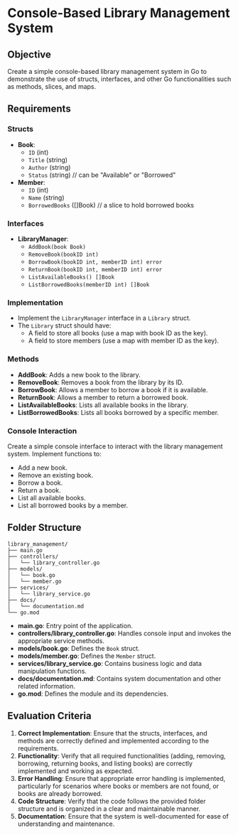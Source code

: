 # Console-Based Library Management System

## Objective
Create a simple console-based library management system in Go to demonstrate the use of structs, interfaces, and other Go functionalities such as methods, slices, and maps.

## Requirements

### Structs
- **Book**:
  - `ID` (int)
  - `Title` (string)
  - `Author` (string)
  - `Status` (string) // can be "Available" or "Borrowed"
- **Member**:
  - `ID` (int)
  - `Name` (string)
  - `BorrowedBooks` ([]Book) // a slice to hold borrowed books

### Interfaces
- **LibraryManager**:
  - `AddBook(book Book)`
  - `RemoveBook(bookID int)`
  - `BorrowBook(bookID int, memberID int) error`
  - `ReturnBook(bookID int, memberID int) error`
  - `ListAvailableBooks() []Book`
  - `ListBorrowedBooks(memberID int) []Book`

### Implementation
- Implement the `LibraryManager` interface in a `Library` struct.
- The `Library` struct should have:
  - A field to store all books (use a map with book ID as the key).
  - A field to store members (use a map with member ID as the key).

### Methods
- **AddBook**: Adds a new book to the library.
- **RemoveBook**: Removes a book from the library by its ID.
- **BorrowBook**: Allows a member to borrow a book if it is available.
- **ReturnBook**: Allows a member to return a borrowed book.
- **ListAvailableBooks**: Lists all available books in the library.
- **ListBorrowedBooks**: Lists all books borrowed by a specific member.

### Console Interaction
Create a simple console interface to interact with the library management system. Implement functions to:
- Add a new book.
- Remove an existing book.
- Borrow a book.
- Return a book.
- List all available books.
- List all borrowed books by a member.

## Folder Structure
```
library_management/
├── main.go
├── controllers/
│   └── library_controller.go
├── models/
│   └── book.go
│   └── member.go
├── services/
│   └── library_service.go
├── docs/
│   └── documentation.md
└── go.mod
```

- **main.go**: Entry point of the application.
- **controllers/library_controller.go**: Handles console input and invokes the appropriate service methods.
- **models/book.go**: Defines the `Book` struct.
- **models/member.go**: Defines the `Member` struct.
- **services/library_service.go**: Contains business logic and data manipulation functions.
- **docs/documentation.md**: Contains system documentation and other related information.
- **go.mod**: Defines the module and its dependencies.

## Evaluation Criteria
1. **Correct Implementation**: Ensure that the structs, interfaces, and methods are correctly defined and implemented according to the requirements.
2. **Functionality**: Verify that all required functionalities (adding, removing, borrowing, returning books, and listing books) are correctly implemented and working as expected.
3. **Error Handling**: Ensure that appropriate error handling is implemented, particularly for scenarios where books or members are not found, or books are already borrowed.
4. **Code Structure**: Verify that the code follows the provided folder structure and is organized in a clear and maintainable manner.
5. **Documentation**: Ensure that the system is well-documented for ease of understanding and maintenance.
